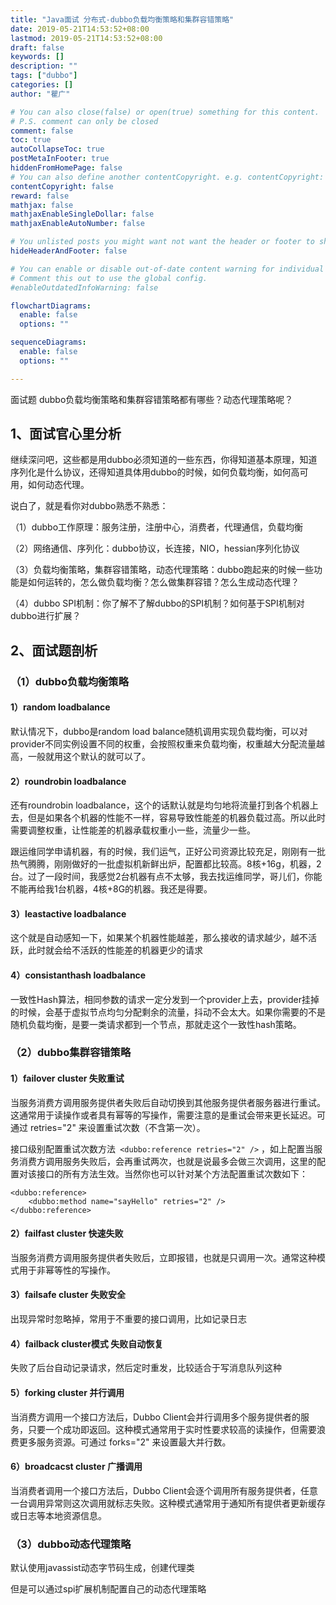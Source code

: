 ```yaml
---
title: "Java面试 分布式-dubbo负载均衡策略和集群容错策略"
date: 2019-05-21T14:53:52+08:00
lastmod: 2019-05-21T14:53:52+08:00
draft: false
keywords: []
description: ""
tags: ["dubbo"]
categories: []
author: "瞿广"

# You can also close(false) or open(true) something for this content.
# P.S. comment can only be closed
comment: false
toc: true
autoCollapseToc: true
postMetaInFooter: true
hiddenFromHomePage: false
# You can also define another contentCopyright. e.g. contentCopyright: "This is another copyright."
contentCopyright: false
reward: false
mathjax: false
mathjaxEnableSingleDollar: false
mathjaxEnableAutoNumber: false

# You unlisted posts you might want not want the header or footer to show
hideHeaderAndFooter: false

# You can enable or disable out-of-date content warning for individual post.
# Comment this out to use the global config.
#enableOutdatedInfoWarning: false

flowchartDiagrams:
  enable: false
  options: ""

sequenceDiagrams: 
  enable: false
  options: ""

---
```


面试题 dubbo负载均衡策略和集群容错策略都有哪些？动态代理策略呢？


<!--more-->



## 1、面试官心里分析

继续深问吧，这些都是用dubbo必须知道的一些东西，你得知道基本原理，知道序列化是什么协议，还得知道具体用dubbo的时候，如何负载均衡，如何高可用，如何动态代理。

说白了，就是看你对dubbo熟悉不熟悉：

（1）dubbo工作原理：服务注册，注册中心，消费者，代理通信，负载均衡

（2）网络通信、序列化：dubbo协议，长连接，NIO，hessian序列化协议

（3）负载均衡策略，集群容错策略，动态代理策略：dubbo跑起来的时候一些功能是如何运转的，怎么做负载均衡？怎么做集群容错？怎么生成动态代理？

（4）dubbo SPI机制：你了解不了解dubbo的SPI机制？如何基于SPI机制对dubbo进行扩展？

## 2、面试题剖析

### （1）dubbo负载均衡策略

#### 1）random loadbalance

默认情况下，dubbo是random load balance随机调用实现负载均衡，可以对provider不同实例设置不同的权重，会按照权重来负载均衡，权重越大分配流量越高，一般就用这个默认的就可以了。

#### 2）roundrobin loadbalance

还有roundrobin loadbalance，这个的话默认就是均匀地将流量打到各个机器上去，但是如果各个机器的性能不一样，容易导致性能差的机器负载过高。所以此时需要调整权重，让性能差的机器承载权重小一些，流量少一些。

跟运维同学申请机器，有的时候，我们运气，正好公司资源比较充足，刚刚有一批热气腾腾，刚刚做好的一批虚拟机新鲜出炉，配置都比较高。8核+16g，机器，2台。过了一段时间，我感觉2台机器有点不太够，我去找运维同学，哥儿们，你能不能再给我1台机器，4核+8G的机器。我还是得要。

#### 3）leastactive loadbalance

这个就是自动感知一下，如果某个机器性能越差，那么接收的请求越少，越不活跃，此时就会给不活跃的性能差的机器更少的请求

#### 4）consistanthash loadbalance

一致性Hash算法，相同参数的请求一定分发到一个provider上去，provider挂掉的时候，会基于虚拟节点均匀分配剩余的流量，抖动不会太大。如果你需要的不是随机负载均衡，是要一类请求都到一个节点，那就走这个一致性hash策略。

### （2）dubbo集群容错策略

#### 1）failover cluster 失败重试

当服务消费方调用服务提供者失败后自动切换到其他服务提供者服务器进行重试。这通常用于读操作或者具有幂等的写操作，需要注意的是重试会带来更长延迟。可通过 retries="2" 来设置重试次数（不含第一次）。

接口级别配置重试次数方法` <dubbo:reference retries="2" />` ，如上配置当服务消费方调用服务失败后，会再重试两次，也就是说最多会做三次调用，这里的配置对该接口的所有方法生效。当然你也可以针对某个方法配置重试次数如下：

```
<dubbo:reference>
    <dubbo:method name="sayHello" retries="2" />
</dubbo:reference>
```
#### 2）failfast cluster 快速失败

当服务消费方调用服务提供者失败后，立即报错，也就是只调用一次。通常这种模式用于非幂等性的写操作。

#### 3）failsafe cluster 失败安全

出现异常时忽略掉，常用于不重要的接口调用，比如记录日志

#### 4）failback cluster模式 失败自动恢复

失败了后台自动记录请求，然后定时重发，比较适合于写消息队列这种

#### 5）forking cluster 并行调用

当消费方调用一个接口方法后，Dubbo Client会并行调用多个服务提供者的服务，只要一个成功即返回。这种模式通常用于实时性要求较高的读操作，但需要浪费更多服务资源。可通过 forks="2" 来设置最大并行数。


#### 6）broadcacst cluster 广播调用

当消费者调用一个接口方法后，Dubbo Client会逐个调用所有服务提供者，任意一台调用异常则这次调用就标志失败。这种模式通常用于通知所有提供者更新缓存或日志等本地资源信息。

### （3）dubbo动态代理策略

默认使用javassist动态字节码生成，创建代理类

但是可以通过spi扩展机制配置自己的动态代理策略